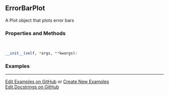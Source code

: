 ## <a id="McUtils.Plots.Plots.ErrorBarPlot">ErrorBarPlot</a>
A Plot object that plots error bars

### Properties and Methods
<a id="McUtils.Plots.Plots.ErrorBarPlot.__init__">&nbsp;</a>
```python
__init__(self, *args, **kwargs): 
```

### Examples


___

[Edit Examples on GitHub](https://github.com/McCoyGroup/References/edit/gh-pages/Documentation/examples/McUtils/Plots/Plots/ErrorBarPlot.md) or 
[Create New Examples](https://github.com/McCoyGroup/References/new/gh-pages/?filename=Documentation/examples/McUtils/Plots/Plots/ErrorBarPlot.md) <br/>
[Edit Docstrings on GitHub](https://github.com/McCoyGroup/McUtils/edit/master/Plots/Plots.py?message=Update%20Docs)